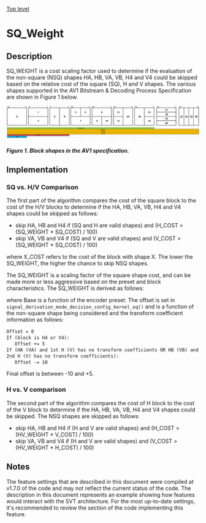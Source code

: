 [Top level](../README.md)

# SQ\_Weight

## Description

SQ\_WEIGHT is a cost scaling factor used to determine if the evaluation of the
non-square (NSQ) shapes HA, HB, VA, VB, H4 and V4 could be skipped based on the
relative cost of the square (SQ), H and V shapes. The various shapes supported
in the AV1 Bitstream & Decoding Process Specification are shown in Figure 1
below.

![sq_weight_fig2](./img/sq_weight_fig2.png)

##### Figure 1. Block shapes in the AV1 specification.

## Implementation

### SQ vs. H/V Comparison

The first part of the algorithm compares the cost of the square block to the cost of the H/V blocks
to determine if the HA, HB, VA, VB, H4 and V4 shapes could be skipped as follows:

  - skip HA, HB and H4 if (SQ and H are valid shapes) and (H_COST > (SQ_WEIGHT * SQ_COST) / 100)
  - skip VA, VB and V4 if (SQ and V are valid shapes) and (V_COST > (SQ_WEIGHT * SQ_COST) / 100)

where X_COST refers to the cost of the block with shape X. The lower the SQ_WEIGHT, the higher the chance to skip NSQ shapes.

The SQ_WEIGHT is a scaling factor of the square shape cost, and can be made more or less aggressive based on the preset and block characteristics.
The SQ_WEIGHT is derived as follows:

where Base is a function of the encoder preset.
The offset is set in ```signal_derivation_mode_decision_config_kernel_oq()``` and is a function of the non-square shape
being considered and the transform coefficient information as follows:

```
Offset = 0
If (block is H4 or V4):
   Offset += 5
If (HA (VA) and 1st H (V) has no transform coefficients OR HB (VB) and 2nd H (V) has no transform coefficients):
   Offset -= 10
```

Final offset is between -10 and +5.

### H vs. V comparison

The second part of the algorithm compares the cost of H block to the cost of
the V block to determine if the HA, HB, VA, VB, H4 and V4 shapes could be
skipped. The NSQ shapes are skipped as follows:

  - skip HA, HB and H4 if (H and V are valid shapes) and (H_COST > (HV_WEIGHT * V_COST) / 100)
  - skip VA, VB and V4 if (H and V are valid shapes) and (V_COST > (HV_WEIGHT * H_COST) / 100)

## Notes

The feature settings that are described in this document were compiled at
v1.7.0 of the code and may not reflect the current status of the code. The
description in this document represents an example showing how features would
interact with the SVT architecture. For the most up-to-date settings, it's
recommended to review the section of the code implementing this feature.
